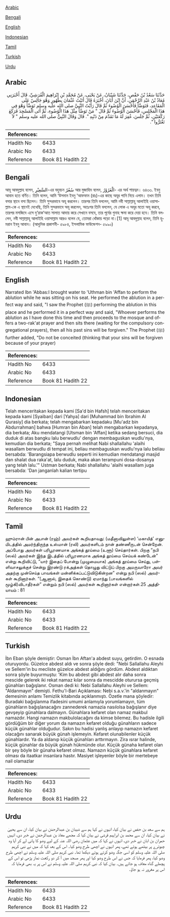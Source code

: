 [Arabic](#arabic)

[Bengali](#bengali)

[English](#english)

[Indonesian](#indonesian)

[Tamil](#tamil)

[Turkish](#turkish)

[Urdu](#urdu)

## Arabic


<div dir="rtl" lang="ar" style={{fontSize:'larger',backgroundColor:'#f8f9fa',padding:20}}>
حَدَّثَنَا سَعْدُ بْنُ حَفْصٍ، حَدَّثَنَا شَيْبَانُ، عَنْ يَحْيَى، عَنْ مُحَمَّدِ بْنِ إِبْرَاهِيمَ الْقُرَشِيِّ، قَالَ أَخْبَرَنِي مُعَاذُ بْنُ عَبْدِ الرَّحْمَنِ، أَنَّ ابْنَ أَبَانَ، أَخْبَرَهُ قَالَ أَتَيْتُ عُثْمَانَ بِطَهُورٍ وَهْوَ جَالِسٌ عَلَى الْمَقَاعِدِ، فَتَوَضَّأَ فَأَحْسَنَ الْوُضُوءَ ثُمَّ قَالَ رَأَيْتُ النَّبِيَّ صلى الله عليه وسلم تَوَضَّأَ وَهْوَ فِي هَذَا الْمَجْلِسِ، فَأَحْسَنَ الْوُضُوءَ ثُمَّ قَالَ ‏"‏ مَنْ تَوَضَّأَ مِثْلَ هَذَا الْوُضُوءِ، ثُمَّ أَتَى الْمَسْجِدَ فَرَكَعَ رَكْعَتَيْنِ، ثُمَّ جَلَسَ، غُفِرَ لَهُ مَا تَقَدَّمَ مِنْ ذَنْبِهِ ‏"‏‏.‏ قَالَ وَقَالَ النَّبِيُّ صلى الله عليه وسلم ‏"‏ لاَ تَغْتَرُّوا ‏"‏‏.‏
</div>
<div style={{backgroundColor:'#f8f9fa',padding:20, marginBottom: 10}}><table> <thead> <tr> <th>References:</th> <th></th> </tr> </thead> <tbody><tr><td>Hadith No</td><td>6433</td></tr><tr><td>Arabic No</td><td>6433</td></tr><tr><td>Reference</td><td>Book 81 Hadith 22</td></tr></tbody></table></div>

## Bengali


<div dir="ltr" lang="bn" style={{fontSize:'larger',backgroundColor:'#f8f9fa',padding:20}}>
আবূ আবদুল্লাহ বলেন, السَّعِيْرِ-এর বহুবচন سُعُرٌ আর মুজাহিদ বলেন, الْغَرُوْرُ- এর অর্থ শায়ত্বন। ৬৪৩৩. ইবনু আবান হতে বর্ণিত। তিনি বলেন, আমি ‘উসমান ইবনু ‘আফফান (রাঃ)-এর কাছে অযূর পানি নিয়ে এলাম। তখন তিনি বসার স্থানে বসা ছিলেন। তিনি সুন্দরভাবে অযূ করলেন। তারপর তিনি বললেন, আমি নবী সাল্লাল্লাহু আলাইহি ওয়াসাল্লাম-কে এ স্থানেই দেখেছি, তিনি সুন্দরভাবে অযূ করলেন, অতঃপর তিনি বললেন, যে লোক এ অযূর মতো অযূ করবে, তারপর মসজিদে এসে দু’রাক‘আত সালাত আদায় করে সেখানে বসবে, তার পূর্বের গুনাহ ক্ষমা করে দেয়া হবে। তিনি বললেন, নবী সাল্লাল্লাহু আলাইহি ওয়াসাল্লাম আরও বলেন যে, তোমরা ধোঁকায় পড়ো না।[1] আবূ আবদুল্লাহ বলেন, তিনি হুমরান ইবনু আবান। (আধুনিক প্রকাশনী- ৫৯৮৪, ইসলামিক ফাউন্ডেশন- ৫৯৯০)
</div>
<div style={{backgroundColor:'#f8f9fa',padding:20, marginBottom: 10}}><table> <thead> <tr> <th>References:</th> <th></th> </tr> </thead> <tbody><tr><td>Hadith No</td><td>6433</td></tr><tr><td>Arabic No</td><td>6433</td></tr><tr><td>Reference</td><td>Book 81 Hadith 22</td></tr></tbody></table></div>

## English


<div dir="ltr" lang="en" style={{fontSize:'larger',backgroundColor:'#f8f9fa',padding:20}}>
Narrated Ibn 'Abbas:I brought water to 'Uthman bin 'Affan to perform the ablution while he was sitting on his seat. He performed the ablution in a perfect way and said, "I saw the Prophet (ﷺ) performing the ablution in this place and he performed it in a perfect way and said, "Whoever performs the ablution as I have done this time and then proceeds to the mosque and offers a two-rak'at prayer and then sits there (waiting for the compulsory congregational prayers), then all his past sins will be forgiven." The Prophet (ﷺ) further added, "Do not be conceited (thinking that your sins will be forgiven because of your prayer)
</div>
<div style={{backgroundColor:'#f8f9fa',padding:20, marginBottom: 10}}><table> <thead> <tr> <th>References:</th> <th></th> </tr> </thead> <tbody><tr><td>Hadith No</td><td>6433</td></tr><tr><td>Arabic No</td><td>6433</td></tr><tr><td>Reference</td><td>Book 81 Hadith 22</td></tr></tbody></table></div>

## Indonesian


<div dir="ltr" lang="id" style={{fontSize:'larger',backgroundColor:'#f8f9fa',padding:20}}>
Telah menceritakan kepada kami [Sa'd bin Hafsh] telah menceritakan kepada kami [Syaiban] dari [Yahya] dari [Muhammad bin Ibrahim Al Qurasiy] dia berkata; telah mengabarkan kepadaku [Mu'adz bin Abdurrahman] bahwa [Humran bin Aban] telah mengabarkan kepadanya, dia berkata; Aku mendatangi [Utsman bin 'Affan] ketika sedang bersuci, dia duduk di atas bangku lalu berwudlu' dengan membaguskan wudlu'nya, kemudian dia berkata; "Saya pernah melihat Nabi shallallahu 'alaihi wasallam berwudlu di tempat ini, beliau membaguskan wudlu'nya lalu beliau bersabda: 'Barangsiapa berwudlu seperti ini kemudian mendatangi masjid dan shalat dua raka'at, lalu duduk, maka akan terampuni dosa-dosanya yang telah lalu.'" Ustman berkata; Nabi shallallahu 'alaihi wasallam juga bersabda: 'Dan janganlah kalian tertipu
</div>
<div style={{backgroundColor:'#f8f9fa',padding:20, marginBottom: 10}}><table> <thead> <tr> <th>References:</th> <th></th> </tr> </thead> <tbody><tr><td>Hadith No</td><td>6433</td></tr><tr><td>Arabic No</td><td>6433</td></tr><tr><td>Reference</td><td>Book 81 Hadith 22</td></tr></tbody></table></div>

## Tamil


<div dir="ltr" lang="ta" style={{fontSize:'larger',backgroundColor:'#f8f9fa',padding:20}}>
ஹும்ரான் பின் அபான் (ரஹ்) அவர்கள் கூறியதாவது: (மதீனாவிலுள்ள) ‘மகாயித்’ எனுமிடத்தில் அமர்ந்திருந்த உஸ்மான் (ரலி) அவர்களிடம் நான் தண்ணீருடன் சென்றேன். அப்போது அவர்கள் பரிபூரணமாக அங்கத் தூய்மை (உளூ) செய்தார்கள். பிறகு “நபி (ஸல்) அவர்கள் இந்த இடத்தில் பரிபூரணமாக அங்கத் தூய்மை செய்யக் கண்டேன்” என்று கூறிவிட்டு, “யார் இதைப் போன்று (முழுமையாக) அங்கத் தூய்மை செய்து, பள்ளிவாசலுக்குச் சென்று இரண்டு ரக்அத்கள் தொழுது விட்டுப் பிறகு அமருவாரோ அவர் அதற்கு முன்செய்த பாவங்கள் மன்னிக்கப்பட்டுவிடுகின்றன” என்று நபி (ஸல்) அவர்கள் கூறினார்கள். “(ஆனால், இதைக் கொண்டு) ஏமாந்து (பாவங்களில் மூழ்கி)விடாதீர்கள்” என்றும் நபி (ஸல்) அவர்கள் கூறினார்கள் என்றார்கள்.25 அத்தியாயம் : 81
</div>
<div style={{backgroundColor:'#f8f9fa',padding:20, marginBottom: 10}}><table> <thead> <tr> <th>References:</th> <th></th> </tr> </thead> <tbody><tr><td>Hadith No</td><td>6433</td></tr><tr><td>Arabic No</td><td>6433</td></tr><tr><td>Reference</td><td>Book 81 Hadith 22</td></tr></tbody></table></div>

## Turkish


<div dir="ltr" lang="tr" style={{fontSize:'larger',backgroundColor:'#f8f9fa',padding:20}}>
İbn Eban şöyle demiştir: Osman İbn Aftan'a abdest suyu, getirdim. O esnada oturuyordu. Güzelce abdest aldı ve sonra şöyle dedi: "Nebi Sallallahu Aleyhi ve Sellem'in bu mecliste güzelce abdest aldığını gördüm. Abdest aldıktan sonra şöyle buyurmuştu: 'Kim bu abdest gibi abdest alır daha sonra mescide gelerek iki rekat namaz kılar sonra da mescidde oturursa geçmiş günahları bağışlanır. Osman dedi ki: Nebi Sallallahu Aleyhi ve Sellem: "Aldanmayın" demişti. Fethu'l-Bari Açıklaması: Nebi s.a.v.'in "aldanmayın" demesinin anlamı Temizlik kitabında açıklanmıştı. Özetle mana şöyledir: Buradaki bağışlanma ifadesini umumi anlamıyla yorumlamayın, tüm günahların bağışlanacağını zannederek namazia nasılolsa bağışlanır diye gevşeyip günahlara dalmayın. Günahlara kefaret olan namaz makbul namazdır. Hangi namazın makbulolacağını da kimse bilemez. Bu hadisle ilgili gördüğüm bir diğer yorum da namazın kefaret olduğu günahların sadece küçük günahlar olduğudur. Sakın bu hadisi yanlış anlayıp namazın kefaret olacağını sanarak büyük günah işlemeyin. Kefaret olunabilenler küçük günahlardır. Ya da aldanıp küçük günahları arttırmayın. Zira ısrar halinde, küçük günahlar da büyük günah hükmünde olur. Küçük günaha kefaret olan bir şey böyle bir günaha kefaret olmaz. Namazın küçük günahlara kefaret olması da itaatkar insanlara hastır. Masiyet işleyenler böyle bir mertebeye nail olamazlar
</div>
<div style={{backgroundColor:'#f8f9fa',padding:20, marginBottom: 10}}><table> <thead> <tr> <th>References:</th> <th></th> </tr> </thead> <tbody><tr><td>Hadith No</td><td>6433</td></tr><tr><td>Arabic No</td><td>6433</td></tr><tr><td>Reference</td><td>Book 81 Hadith 22</td></tr></tbody></table></div>

## Urdu


<div dir="rtl" lang="ur" style={{fontSize:'larger',backgroundColor:'#f8f9fa',padding:20}}>
ہم سے سعد بن حفص نے بیان کیا، انہوں نے کہا ہم سے شیبان بن عبدالرحمٰن نے بیان کیا، ان سے یحییٰ نے بیان کیا، ان سے محمد بن ابراہیم قرشی نے بیان کیا کہ مجھے معاذ بن عبدالرحمٰن نے خبر دی، انہیں حمران بن ابان نے خبر دی، انہوں نے کہا کہ میں عثمان رضی اللہ عنہ کے لیے وضو کا پانی لے کر آیا وہ چبوترے پر بیٹھے ہوئے تھے، پھر انہوں نے اچھی طرح وضو کیا۔ اس کے بعد کہا کہ میں نے نبی کریم صلی اللہ علیہ وسلم کو اسی جگہ وضو کرتے ہوئے دیکھا تھا۔ نبی کریم صلی اللہ علیہ وسلم نے اچھی طرح وضو کیا، پھر فرمایا کہ جس نے اس طرح وضو کیا اور پھر مسجد میں آ کر دو رکعت نماز پڑھی تو اس کے پچھلے گناہ معاف ہو جاتے ہیں۔ بیان کیا کہ نبی کریم صلی اللہ علیہ وسلم نے اس پر یہ بھی فرمایا کہ اس پر مغرور نہ ہو جاؤ۔
</div>
<div style={{backgroundColor:'#f8f9fa',padding:20, marginBottom: 10}}><table> <thead> <tr> <th>References:</th> <th></th> </tr> </thead> <tbody><tr><td>Hadith No</td><td>6433</td></tr><tr><td>Arabic No</td><td>6433</td></tr><tr><td>Reference</td><td>Book 81 Hadith 22</td></tr></tbody></table></div>
